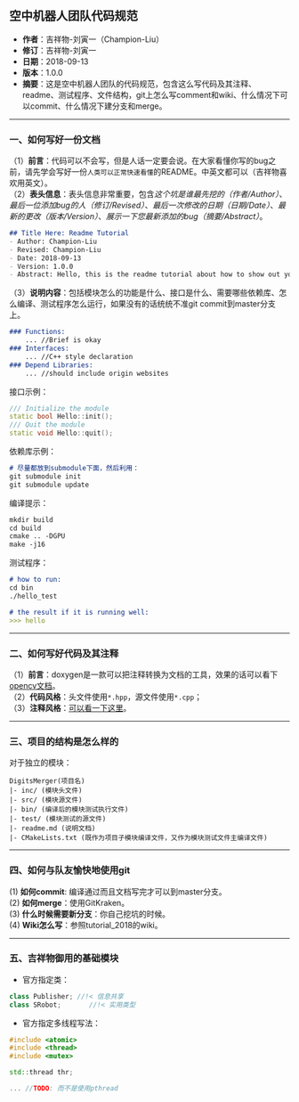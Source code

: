 ## 空中机器人团队代码规范
- **作者**：吉祥物-刘寅一（Champion-Liu）
- **修订**：吉祥物-刘寅一
- **日期**：2018-09-13
- **版本**：1.0.0
- **摘要**：这是空中机器人团队的代码规范，包含这么写代码及其注释、readme、测试程序、文件结构，git上怎么写comment和wiki、什么情况下可以commit、什么情况下建分支和merge。

---

### 一、如何写好一份文档
（1）**前言**：代码可以不会写，但是人话一定要会说。在大家看懂你写的bug之前，请先学会写好一份`人类可以正常快速看懂`的README。中英文都可以（吉祥物喜欢用英文）。   
（2）**表头信息**：表头信息非常重要，包含*这个坑是谁最先挖的（作者/Author）*、*最后一位添加bug的人（修订/Revised）*、*最后一次修改的日期（日期/Date）*、*最新的更改（版本/Version）*、*展示一下您最新添加的bug（摘要/Abstract）*。

```md
## Title Here: Readme Tutorial 
- Author: Champion-Liu
- Revised: Champion-Liu
- Date: 2018-09-13
- Version: 1.0.0
- Abstract: Hello, this is the readme tutorial about how to show out your bug.
```

（3）**说明内容**：包括模块怎么的功能是什么、接口是什么、需要哪些依赖库、怎么编译、测试程序怎么运行，如果没有的话统统不准git commit到master分支上。

```md
### Functions: 
	... //Brief is okay
### Interfaces:
	... //C++ style declaration
### Depend Libraries:
	... //should include origin websites
```

接口示例：

```cpp
/// Initialize the module
static bool Hello::init();
/// Quit the module
static void Hello::quit();
```

依赖库示例：

```md
# 尽量都放到submodule下面，然后利用：
git submodule init
git submodule update
```

编译提示：

```md
mkdir build
cd build
cmake .. -DGPU
make -j16
```

测试程序：

```md
# how to run:
cd bin
./hello_test

# the result if it is running well:
>>> hello
```

---

### 二、如何写好代码及其注释
（1）**前言**：doxygen是一款可以把注释转换为文档的工具，效果的话可以看下[opencv文档](http://docs.opencv.org/3.4.3/)。  
（2）**代码风格**：头文件使用`*.hpp`，源文件使用`*.cpp`；  
（3）**注释风格**：[可以看一下这里](https://blog.csdn.net/wenrenhua08/article/details/39591239)。  

---

### 三、项目的结构是怎么样的
对于独立的模块：

```
DigitsMerger(项目名)
|- inc/ (模块头文件)
|- src/ (模块源文件)
|- bin/ (编译后的模块测试执行文件)
|- test/ (模块测试的源文件)
|- readme.md (说明文档)
|- CMakeLists.txt (既作为项目子模块编译文件，又作为模块测试文件主编译文件)
```

---

### 四、如何与队友愉快地使用git
(1) **如何commit**: 编译通过而且文档写完才可以到master分支。  
(2) **如何merge**：使用GitKraken。  
(3) **什么时候需要新分支**：你自己挖坑的时候。  
(4) **Wiki怎么写**：参照tutorial_2018的wiki。

---

### 五、吉祥物御用的基础模块
+ 官方指定类：

```cpp
class Publisher; //!< 信息共享
class SRobot;		//!< 实用类型  
```

+ 官方指定多线程写法：

```cpp
#include <atomic>
#include <thread>
#include <mutex>

std::thread thr;

... //TODO: 而不是使用pthread
```